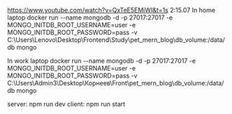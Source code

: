 https://www.youtube.com/watch?v=QxTeE5EMiWI&t=1s
2:15.07
In home laptop
docker run --name mongodb -d -p 27017:27017 -e MONGO_INITDB_ROOT_USERNAME=user -e MONGO_INITDB_ROOT_PASSWORD=pass -v C:\Users\Lenovo\Desktop\Frontend\Study\pet_mern_blog\db_volume:/data/db mongo

In work laptop
docker run --name mongodb -d -p 27017:27017 -e MONGO_INITDB_ROOT_USERNAME=user -e MONGO_INITDB_ROOT_PASSWORD=pass -v C:\Users\Admin3\Desktop\Корнеев\Front\pet_mern_blog\db_volume:/data/db mongo

server: npm run dev
client: npm run start